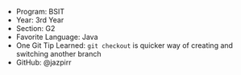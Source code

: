 - Program: BSIT
- Year: 3rd Year
- Section: G2
- Favorite Language: Java
- One Git Tip Learned: `git checkout` is quicker way of creating and switching another branch
- GitHub: @jazpirr